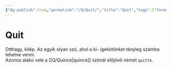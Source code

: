 ```yaml
---
{"dg-publish":true,"permalink":"/Q/Quit/","title":"Quit","tags":["formatted🟢"],"created":"2023-10-19T03:07","updated":"2023-10-19T03:07"}
---
```



# Quit

Otthagy, kilép. Az egyik olyan szó, ahol a ki- igekötőnket tényleg számba lehetne venni.  
Azonos alakú vele a [[Q/Quince\|quince]] szónál előjövő német `quitte`.  